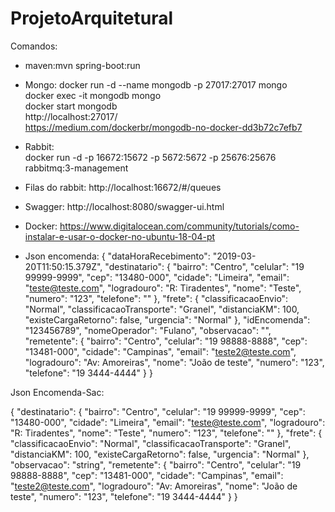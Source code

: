# ProjetoArquitetural
Comandos:
 - maven:mvn spring-boot:run                        
 - Mongo: docker run -d --name mongodb -p 27017:27017 mongo       
 docker exec -it mongodb mongo                                  
 docker start mongodb                               
 http://localhost:27017/                         
 https://medium.com/dockerbr/mongodb-no-docker-dd3b72c7efb7
 
- Rabbit:                                    
docker run -d -p 16672:15672 -p 5672:5672 -p 25676:25676 rabbitmq:3-management

 - Filas do rabbit: http://localhost:16672/#/queues
 - Swagger: http://localhost:8080/swagger-ui.html
 - Docker: https://www.digitalocean.com/community/tutorials/como-instalar-e-usar-o-docker-no-ubuntu-18-04-pt
 - Json encomenda:
{
  "dataHoraRecebimento": "2019-03-20T11:50:15.379Z",
  "destinatario": {
    "bairro": "Centro",
    "celular": "19 99999-9999",
    "cep": "13480-000",
    "cidade": "Limeira",
    "email": "teste@teste.com",
    "logradouro": "R: Tiradentes",
    "nome": "Teste",
    "numero": "123",
    "telefone": ""
  },
  "frete": {
    "classificacaoEnvio": "Normal",
    "classificacaoTransporte": "Granel",
    "distanciaKM": 100,
    "existeCargaRetorno": false,
    "urgencia": "Normal"
  },
  "idEncomenda": "123456789",
  "nomeOperador": "Fulano",
  "observacao": "",
  "remetente": {
    "bairro": "Centro",
    "celular": "19 98888-8888",
    "cep": "13481-000",
    "cidade": "Campinas",
    "email": "teste2@teste.com",
    "logradouro": "Av: Amoreiras",
    "nome": "João de teste",
    "numero": "123",
    "telefone": "19 3444-4444"
  }
}

Json Encomenda-Sac:

{
  "destinatario": {
    "bairro": "Centro",
    "celular": "19 99999-9999",
    "cep": "13480-000",
    "cidade": "Limeira",
    "email": "teste@teste.com",
    "logradouro": "R: Tiradentes",
    "nome": "Teste",
    "numero": "123",
    "telefone": ""
  },
  "frete": {
    "classificacaoEnvio": "Normal",
    "classificacaoTransporte": "Granel",
    "distanciaKM": 100,
    "existeCargaRetorno": false,
    "urgencia": "Normal"
  },
  "observacao": "string",
  "remetente": {
    "bairro": "Centro",
    "celular": "19 98888-8888",
    "cep": "13481-000",
    "cidade": "Campinas",
    "email": "teste2@teste.com",
    "logradouro": "Av: Amoreiras",
    "nome": "João de teste",
    "numero": "123",
    "telefone": "19 3444-4444"
  }
}

